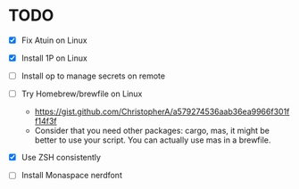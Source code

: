 # TODO

- [x] Fix Atuin on Linux
- [x] Install 1P on Linux
- [ ] Install op to manage secrets on remote
- [ ] Try Homebrew/brewfile on Linux

  - https://gist.github.com/ChristopherA/a579274536aab36ea9966f301ff14f3f
  - Consider that you need other packages: cargo, mas, it might be better to use your script. You can actually use mas in a brewfile.

- [x] Use ZSH consistently
- [ ] Install Monaspace nerdfont
